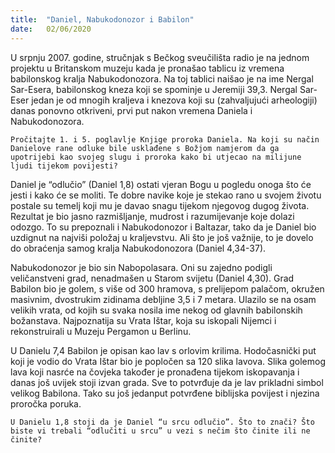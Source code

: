 ```yaml
---
title:  "Daniel, Nabukodonozor i Babilon"
date:   02/06/2020
---
```


U srpnju 2007. godine, stručnjak s Bečkog sveučilišta radio je na jednom projektu u Britanskom muzeju kada je pronašao tablicu iz vremena babilonskog kralja Nabukodonozora. Na toj tablici naišao je na ime Nergal Sar-Esera, babilonskog kneza koji se spominje u Jeremiji 39,3. Nergal Sar-Eser jedan je od mnogih kraljeva i knezova koji su (zahvaljujući arheologiji) danas ponovno otkriveni, prvi put nakon vremena Daniela i Nabukodonozora.

`Pročitajte 1. i 5. poglavlje Knjige proroka Daniela. Na koji su način Danielove rane odluke bile usklađene s Božjom namjerom da ga upotrijebi kao svojeg slugu i proroka kako bi utjecao na milijune ljudi tijekom povijesti?`

Daniel je “odlučio” (Daniel 1,8) ostati vjeran Bogu u pogledu onoga što će jesti i kako će se moliti. Te dobre navike koje je stekao rano u svojem životu postale su temelj koji mu je davao snagu tijekom njegovog dugog života. Rezultat je bio jasno razmišljanje, mudrost i razumijevanje koje dolazi odozgo. To su prepoznali i Nabukodonozor i Baltazar, tako da je Daniel bio uzdignut na najviši položaj u kraljevstvu. Ali što je još važnije, to je dovelo do obraćenja samog kralja Nabukodonozora (Daniel 4,34-37).

Nabukodonozor je bio sin Nabopolasara. Oni su zajedno podigli veličanstveni grad, nenadmašen u Starom svijetu (Daniel 4,30). Grad Babilon bio je golem, s više od 300 hramova, s prelijepom palačom, okružen masivnim, dvostrukim zidinama debljine 3,5 i 7 metara. Ulazilo se na osam velikih vrata, od kojih su svaka nosila ime nekog od glavnih babilonskih božanstava. Najpoznatija su Vrata Ištar, koja su iskopali Nijemci i rekonstruirali u Muzeju Pergamon u Berlinu.

U Danielu 7,4 Babilon je opisan kao lav s orlovim krilima. Hodočasnički put koji je vodio do Vrata Ištar bio je popločen sa 120 slika lavova. Slika golemog lava koji nasrće na čovjeka također je pronađena tijekom iskopavanja i danas još uvijek stoji izvan grada. Sve to potvrđuje da je lav prikladni simbol velikog Babilona. Tako su još jedanput potvrđene biblijska povijest i njezina proročka poruka.

`U Danielu 1,8 stoji da je Daniel “u srcu odlučio”. Što to znači? Što biste vi trebali “odlučiti u srcu” u vezi s nečim što činite ili ne činite?`
